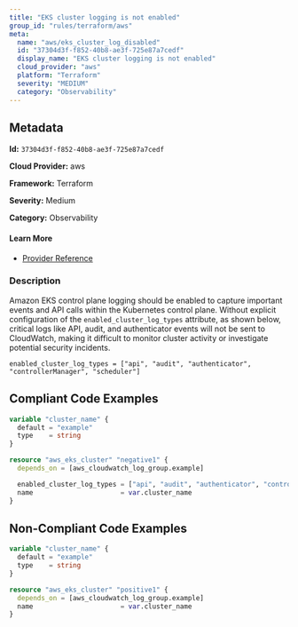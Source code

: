 ```yaml
---
title: "EKS cluster logging is not enabled"
group_id: "rules/terraform/aws"
meta:
  name: "aws/eks_cluster_log_disabled"
  id: "37304d3f-f852-40b8-ae3f-725e87a7cedf"
  display_name: "EKS cluster logging is not enabled"
  cloud_provider: "aws"
  platform: "Terraform"
  severity: "MEDIUM"
  category: "Observability"
---
```

## Metadata

**Id:** `37304d3f-f852-40b8-ae3f-725e87a7cedf`

**Cloud Provider:** aws

**Framework:** Terraform

**Severity:** Medium

**Category:** Observability

#### Learn More

 - [Provider Reference](https://registry.terraform.io/providers/hashicorp/aws/latest/docs/resources/eks_cluster#enabled_cluster_log_types)

### Description

 Amazon EKS control plane logging should be enabled to capture important events and API calls within the Kubernetes control plane. Without explicit configuration of the `enabled_cluster_log_types` attribute, as shown below, critical logs like API, audit, and authenticator events will not be sent to CloudWatch, making it difficult to monitor cluster activity or investigate potential security incidents.

```
enabled_cluster_log_types = ["api", "audit", "authenticator", "controllerManager", "scheduler"]
```



## Compliant Code Examples
```terraform
variable "cluster_name" {
  default = "example"
  type    = string
}

resource "aws_eks_cluster" "negative1" {
  depends_on = [aws_cloudwatch_log_group.example]

  enabled_cluster_log_types = ["api", "audit", "authenticator", "controllerManager", "scheduler"]
  name                      = var.cluster_name
}

```
## Non-Compliant Code Examples
```terraform
variable "cluster_name" {
  default = "example"
  type    = string
}

resource "aws_eks_cluster" "positive1" {
  depends_on = [aws_cloudwatch_log_group.example]
  name                      = var.cluster_name
}

```
